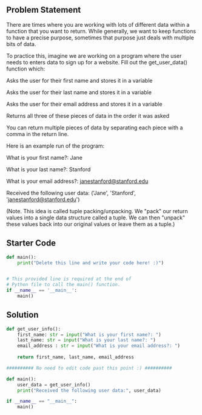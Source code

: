 ## Problem Statement

There are times where you are working with lots of different data within a function that you want to return. While generally, we want to keep functions to have a precise purpose, sometimes that purpose just deals with multiple bits of data.

To practice this, imagine we are working on a program where the user needs to enters data to sign up for a website. Fill out the get_user_data() function which:

Asks the user for their first name and stores it in a variable

Asks the user for their last name and stores it in a variable

Asks the user for their email address and stores it in a variable

Returns all three of these pieces of data in the order it was asked

You can return multiple pieces of data by separating each piece with a comma in the return line.

Here is an example run of the program:

What is your first name?: Jane

What is your last name?: Stanford

What is your email address?: janestanford@stanford.edu

Received the following user data: ('Jane', 'Stanford', 'janestanford@stanford.edu')

(Note. This idea is called tuple packing/unpacking. We "pack" our return values into a single data structure called a tuple. We can then "unpack" these values back into our original values or leave them as a tuple.)

## Starter Code

```py
def main():
    print("Delete this line and write your code here! :)")


# This provided line is required at the end of
# Python file to call the main() function.
if __name__ == '__main__':
    main()
```

## Solution
```py
def get_user_info():
    first_name: str = input("What is your first name?: ")
    last_name: str = input("What is your last name?: ")
    email_address : str = input("What is your email address?: ")
    
    return first_name, last_name, email_address

########## No need to edit code past this point :) ##########

def main():
    user_data = get_user_info()
    print("Received the following user data:", user_data)

if __name__ == "__main__":
    main()
```